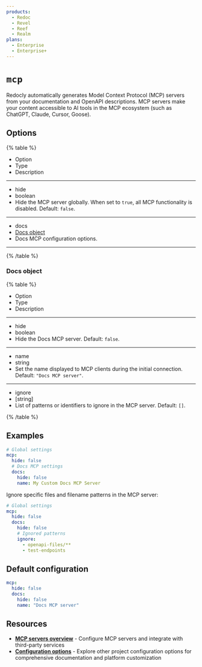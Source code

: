 ```yaml
---
products:
  - Redoc
  - Revel
  - Reef
  - Realm
plans:
  - Enterprise
  - Enterprise+
---
```


# `mcp`

Redocly automatically generates Model Context Protocol (MCP) servers from your documentation and OpenAPI descriptions.
MCP servers make your content accessible to AI tools in the MCP ecosystem (such as ChatGPT, Claude, Cursor, Goose).

## Options

{% table %}

- Option
- Type
- Description

---

- hide
- boolean
- Hide the MCP server globally.
  When set to `true`, all MCP functionality is disabled.
  Default: `false`.

---

- docs
- [Docs object](#docs-object)
- Docs MCP configuration options.

---

{% /table %}

### Docs object

{% table %}

- Option
- Type
- Description

---

- hide
- boolean
- Hide the Docs MCP server.
  Default: `false`.

---

- name
- string
- Set the name displayed to MCP clients during the initial connection.
  Default: `"Docs MCP server"`.

---

- ignore
- [string]
- List of patterns or identifiers to ignore in the MCP server.
  Default: `[]`.

{% /table %}

## Examples

```yaml
# Global settings
mcp:
  hide: false
  # Docs MCP settings
  docs:
    hide: false
    name: My Custom Docs MCP Server
```

Ignore specific files and filename patterns in the MCP server:

```yaml
# Global settings
mcp:
  hide: false
  docs:
    hide: false
    # Ignored patterns
    ignore:
      - openapi-files/**
      - test-endpoints
```

## Default configuration

```yaml
mcp:
  hide: false
  docs:
    hide: false
    name: "Docs MCP server"
```

## Resources

- **[MCP servers overview](../customization/mcp-server/index.md)** - Configure MCP servers and integrate with third-party services
- **[Configuration options](./index.md)** - Explore other project configuration options for comprehensive documentation and platform customization
